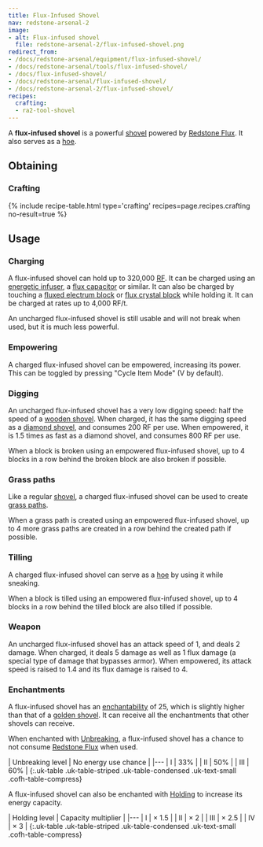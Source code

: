 ```yaml
---
title: Flux-Infused Shovel
nav: redstone-arsenal-2
image:
- alt: Flux-infused shovel
  file: redstone-arsenal-2/flux-infused-shovel.png
redirect_from:
- /docs/redstone-arsenal/equipment/flux-infused-shovel/
- /docs/redstone-arsenal/tools/flux-infused-shovel/
- /docs/flux-infused-shovel/
- /docs/redstone-arsenal/flux-infused-shovel/
- /docs/redstone-arsenal-2/flux-infused-shovel/
recipes:
  crafting:
  - ra2-tool-shovel
---
```


A **flux-infused shovel** is a powerful
[shovel](https://minecraft.gamepedia.com/Shovel) powered by [Redstone
Flux](/docs/redstone-flux/). It also serves as a
[hoe](https://minecraft.gamepedia.com/Hoe).


Obtaining
---------

### Crafting
{% include recipe-table.html type='crafting' recipes=page.recipes.crafting no-result=true %}


Usage
-----

### Charging
A flux-infused shovel can hold up to 320,000 [RF](/docs/redstone-flux/). It can
be charged using an [energetic infuser](/docs/1.12/thermal-expansion-5/energetic-infuser/), a [flux
capacitor](/docs/1.12/thermal-expansion-5/flux-capacitor/) or similar. It can also be charged by touching
a [fluxed electrum block](/docs/1.12/redstone-arsenal-2/fluxed-electrum-block/) or [flux crystal
block](/docs/1.12/redstone-arsenal-2/flux-crystal-block) while holding it. It can be charged at rates up
to 4,000 RF/t.

An uncharged flux-infused shovel is still usable and will not break when used,
but it is much less powerful.

### Empowering
A charged flux-infused shovel can be empowered, increasing its power. This can
be toggled by pressing "Cycle Item Mode" (V by default).

### Digging
An uncharged flux-infused shovel has a very low digging speed: half the speed of
a [wooden shovel](https://minecraft.gamepedia.com/Wooden_Shovel). When charged,
it has the same digging speed as a [diamond
shovel](https://minecraft.gamepedia.com/Diamond_Shovel), and consumes 200 RF per
use. When empowered, it is 1.5 times as fast as a diamond shovel, and consumes
800 RF per use.

When a block is broken using an empowered flux-infused shovel, up to 4 blocks in
a row behind the broken block are also broken if possible.

### Grass paths
Like a regular [shovel](https://minecraft.gamepedia.com/Shovel), a charged
flux-infused shovel can be used to create [grass
paths](https://minecraft.gamepedia.com/Grass_Path).

When a grass path is created using an empowered flux-infused shovel, up to 4
more grass paths are created in a row behind the created path if possible.

### Tilling
A charged flux-infused shovel can serve as a
[hoe](https://minecraft.gamepedia.com/Hoe) by using it while sneaking.

When a block is tilled using an empowered flux-infused shovel, up to 4 blocks in
a row behind the tilled block are also tilled if possible.

### Weapon
An uncharged flux-infused shovel has an attack speed of 1, and deals 2 damage.
When charged, it deals 5 damage as well as 1 flux damage (a special type of
damage that bypasses armor). When empowered, its attack speed is raised to 1.4
and its flux damage is raised to 4.

### Enchantments
A flux-infused shovel has an
[enchantability](https://minecraft.gamepedia.com/Enchantability) of 25, which is
slightly higher than that of a [golden
shovel](https://minecraft.gamepedia.com/Golden_Shovel). It can receive all the
enchantments that other shovels can receive.

When enchanted with [Unbreaking](https://minecraft.gamepedia.com/Unbreaking), a
flux-infused shovel has a chance to not consume [Redstone
Flux](/docs/redstone-flux/) when used.

| Unbreaking level | No energy use chance |
|---
| I | 33% |
| II | 50% |
| III | 60% |
{:.uk-table .uk-table-striped .uk-table-condensed .uk-text-small .cofh-table-compress}

A flux-infused shovel can also be enchanted with [Holding](/docs/1.12/cofh-core-4/holding/) to
increase its energy capacity.

| Holding level | Capacity multiplier |
|---
| I | × 1.5 |
| II | × 2 |
| III | × 2.5 |
| IV | × 3 |
{:.uk-table .uk-table-striped .uk-table-condensed .uk-text-small .cofh-table-compress}
